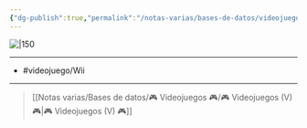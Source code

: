 ```yaml
---
{"dg-publish":true,"permalink":"/notas-varias/bases-de-datos/videojuegos/v-wii-party/"}
---
```



![|150](https://images.igdb.com/igdb/image/upload/t_cover_big/co2cnj.jpg)

---

- #videojuego/Wii

---

> [[Notas varias/Bases de datos/🎮 Videojuegos 🎮/🎮 Videojuegos (V) 🎮\|🎮 Videojuegos (V) 🎮]]